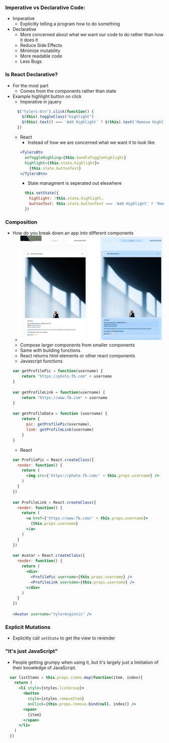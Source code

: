 ### Imperative vs Declarative Code:
- Imperative
  - Explicitly telling a program how to do something
- Declarative
  - More concerned about what we want our code to do rather than how it does it
  - Reduce Side Effects
  - Minimize mutability
  - More readable code
  - Less Bugs

### Is React Declarative?
- For the most part
  - Comes from the components rather than state
- Example highlight button on click
  - Imperative in jquery
  ```javascript
    $("tylers-btn").click(function() {
      $(this).toggleClass("highlight")
      $(this).text() === 'Add Highlight' ? $(this).text('Remove Highlight') : $(this).text('Add Highlight')
    })
  ```
  - React
    - Instead of how we are concerned what we want it to look like
    ```jsx
    <TylersBtn
      onToggleHighling={this.handleToggleHighlight}
      highlight={this.state.highlight}>
        {this.state.buttonText}
    </TylersBtn>
    ```
    - State managment is seperated out eleswhere
    ```javascript
      this.setState({
        highlight: !this.state.highlight,
        buttonText: this.state.buttonText === 'Add Highlight' ? 'Remove Highlight' : 'Add Highlight'
      })
      ```

### Composition
- How do you break down an app into different components
  - ![Instagram](01-Instagram.png)
  - Compose larger components from smaller components
  - Same with building functions
  - React returns html elements or other react components
  - Javascript functions
  ```javascript
  var getProfilePic = function(username) {
      return "https://photo.fb.com" + username
  }

  var getProfileLink = function(username) {
      return "https://www.fb.com" + username
  }

  var getProfileData = function (username) {
      return {
        pic: getProfilePic(username),
        link: getProfileLink(username)
      }
  }
  ```
  - React
  ```jsx
  var ProfilePic = React.createClass({
    render: function() {
      return (
        <img src={'https://photo.fb.com/' + this.props.username} />
      )
    }
  })

  var ProfileLink = React.createClass({
    render: function() {
      return (
        <a href={'https://www.fb.com/' + this.props.username}>
          {this.props.username}
        </a>
      )
    }
  })

  var Avatar = React.createClass({
    render: function() {
      return (
        <div>
          <ProfilePic username={this.props.username} />
          <ProfileLink username={this.props.username} />
        </div>
      )
    }
  })

  <Avatar username="tylermcginnis" />
  ```

### Explicit Mutations
- Explicitly call `setState` to get the view to rerender

### "It's just JavaScript"
- People getting grumpy when using it, but it's largely just a limitation of their knowledge of JavaScript.
```jsx
  var listItems = this.props.items.map(function(item, index){
    return (
      <li style={styles.listGroup}>
        <button
          style={styles.removeItem}
          onClick={this.props.remove.bind(null, index)} />
        <span>
          {item}
        </span>
      </li>
    )
  })
```
